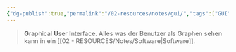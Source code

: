 ```yaml
---
{"dg-publish":true,"permalink":"/02-resources/notes/gui/","tags":["GUI"],"updated":"2024-08-02T05:26:26.000+02:00"}
---
```


> **G**raphical **U**ser **I**nterface.
> Alles was der Benutzer als Graphen sehen kann in ein [[02 - RESOURCES/Notes/Software\|Software]].
